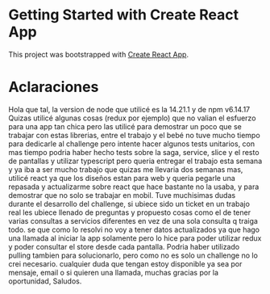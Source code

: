 # Getting Started with Create React App

This project was bootstrapped with [Create React App](https://github.com/facebook/create-react-app).

# Aclaraciones

Hola que tal, la version de node que utilicé es la 14.21.1 y de npm v6.14.17
Quizas utilicé algunas cosas (redux por ejemplo) que no valian el esfuerzo para una app tan chica pero
las utilicé para demostrar un poco que se trabajar con estas librerias, entre el trabajo y el bebé no tuve mucho tiempo para dedicarle al challenge pero intente hacer algunos tests unitarios, con mas tiempo podria haber hecho tests sobre la saga, service, slice y el resto de pantallas y utilizar typescript pero queria entregar el trabajo esta semana y ya iba a ser mucho trabajo que quizas me llevaria dos semanas mas, utilicé react ya que los diseños estan para web y queria pegarle una repasada y actualizarme sobre react que hace bastante no la usaba, y para demostrar que no solo se trabajar en mobil.
Tuve muchisimas dudas durante el desarrollo del challenge, si ubiece sido un ticket en un trabajo real les ubiece llenado de preguntas y propuesto cosas como el de tener varias consultas a servicios diferentes en vez de una sola consulta q traiga todo. se que como lo resolvi no voy a tener datos actualizados ya que hago una llamada al iniciar la app solamente pero lo hice para poder utilizar redux y poder consultar el store desde cada pantalla. Podria haber utilizado pulling tambien para solucionarlo, pero como no es solo un challenge no lo crei necesario.
cualquier duda que tengan estoy disponible ya sea por mensaje, email o si quieren una llamada, muchas gracias por la oportunidad, Saludos.

